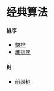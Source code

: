 # 经典算法

#### 排序
- [快排](./sort/qsort.py)
- [堆排序](./sort/heap_sort.py)


#### 树
- [前缀树](./tree/trie.py)